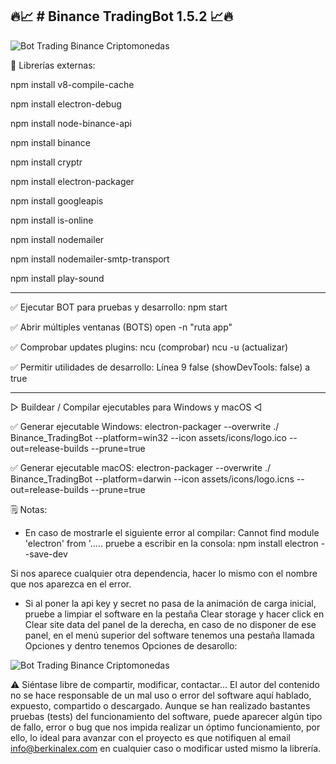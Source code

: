 🔥📈 # Binance TradingBot 1.5.2 📈🔥
------------------------
<img src="https://i0.wp.com/berkinalex.com/wp-content/uploads/2020/03/binance-bot-trading-long-software.png?resize=1140%2C641&amp;ssl=1" alt="Bot Trading Binance Criptomonedas">


📙 Librerías externas:

npm install v8-compile-cache

npm install electron-debug

npm install node-binance-api

npm install binance

npm install cryptr

npm install electron-packager

npm install googleapis

npm install is-online

npm install nodemailer

npm install nodemailer-smtp-transport

npm install play-sound

_______________________________________________


✅ Ejecutar BOT para pruebas y desarrollo:
npm start

✅ Abrir múltiples ventanas (BOTS)
open -n "ruta app"

✅ Comprobar updates plugins:
ncu (comprobar)
ncu -u (actualizar)

✅ Permitir utilidades de desarrollo:
Línea 9 false (showDevTools: false) a true

_______________________________________________


▷ Buildear / Compilar ejecutables para Windows y macOS ◁

✅ Generar ejecutable Windows:
electron-packager --overwrite ./ Binance_TradingBot --platform=win32 --icon assets/icons/logo.ico --out=release-builds --prune=true

✅ Generar ejecutable macOS:
electron-packager --overwrite ./ Binance_TradingBot --platform=darwin --icon assets/icons/logo.icns --out=release-builds --prune=true


🗒️ Notas:
* En caso de mostrarle el siguiente error al compilar:
Cannot find module 'electron' from '..... pruebe a escribir en la consola:
npm install electron --save-dev

Si nos aparece cualquier otra dependencia, hacer lo mismo con el nombre que nos aparezca en el error.
* Si al poner la api key y secret no pasa de la animación de carga inicial, pruebe a limpiar el software en la pestaña Clear storage y hacer click en Clear site data del panel de la derecha, en caso de no disponer de ese panel, en el menú superior del software tenemos una pestaña llamada Opciones y dentro tenemos Opciones de desarollo:
<img src="https://berkinalex.com/wp-content/uploads/2020/05/Captura-de-pantalla-2020-05-31-a-las-18.30.19.png" alt="Bot Trading Binance Criptomonedas">


⚠️ Siéntase libre de compartir, modificar, contactar...
El autor del contenido no se hace responsable de un mal uso o error del software aquí hablado, expuesto, compartido o descargado. Aunque se han realizado bastantes pruebas (tests) del funcionamiento del software, puede aparecer algún tipo de fallo, error o bug que nos impida realizar un óptimo funcionamiento, por ello, lo ideal para avanzar con el proyecto es que notifiquen al email info@berkinalex.com en cualquier caso o modificar usted mismo la librería.
